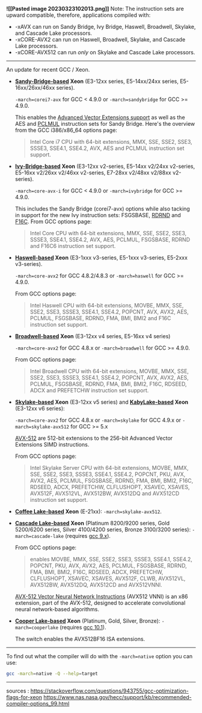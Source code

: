 

**![[Pasted image 20230323102013.png]]**
Note: The instruction sets are upward compatible, therefore, applications compiled with:

-   -xAVX can run on Sandy Bridge, Ivy Bridge, Haswell, Broadwell, Skylake, and Cascade Lake processors.
-   -xCORE-AVX2 can run on Haswell, Broadwell, Skylake, and Cascade Lake processors.
-   -xCORE-AVX512 can run _only_ on Skylake and Cascade Lake processors.

---
An update for recent GCC / Xeon.

-   **[Sandy-Bridge-based](http://en.wikipedia.org/wiki/Sandy_Bridge) Xeon** (E3-12xx series, E5-14xx/24xx series, E5-16xx/26xx/46xx series).
    
    `-march=corei7-avx` for GCC < 4.9.0 or `-march=sandybridge` for GCC >= 4.9.0.
    
    This enables the [Advanced Vector Extensions support](http://en.wikipedia.org/wiki/Advanced_Vector_Extensions) as well as the AES and [PCLMUL](https://en.wikipedia.org/wiki/CLMUL_instruction_set) instruction sets for Sandy Bridge. Here's the overview from the GCC i386/x86_64 options page:
    
    > Intel Core i7 CPU with 64-bit extensions, MMX, SSE, SSE2, SSE3, SSSE3, SSE4.1, SSE4.2, AVX, AES and PCLMUL instruction set support.
    
-   **[Ivy-Bridge-based](http://en.wikipedia.org/wiki/Ivy_Bridge_%28microarchitecture%29) Xeon** (E3-12xx v2-series, E5-14xx v2/24xx v2-series, E5-16xx v2/26xx v2/46xx v2-series, E7-28xx v2/48xx v2/88xx v2-series).
    
    `-march=core-avx-i` for GCC < 4.9.0 or `-march=ivybridge` for GCC >= 4.9.0.
    
    This includes the Sandy Bridge (corei7-avx) options while also tacking in support for the new Ivy instruction sets: FSGSBASE, [RDRND](http://en.wikipedia.org/wiki/RdRand) and [F16C](http://en.wikipedia.org/wiki/F16C). From GCC options page:
    
    > Intel Core CPU with 64-bit extensions, MMX, SSE, SSE2, SSE3, SSSE3, SSE4.1, SSE4.2, AVX, AES, PCLMUL, FSGSBASE, RDRND and F16C6 instruction set support.
    
-   **[Haswell-based](http://en.wikipedia.org/wiki/Haswell_(microarchitecture)) Xeon** (E3-1xxx v3-series, E5-1xxx v3-series, E5-2xxx v3-series).
    
    `-march=core-avx2` for GCC 4.8.2/4.8.3 or `-march=haswell` for GCC >= 4.9.0.
    
    From GCC options page:
    
    > Intel Haswell CPU with 64-bit extensions, MOVBE, MMX, SSE, SSE2, SSE3, SSSE3, SSE4.1, SSE4.2, POPCNT, AVX, AVX2, AES, PCLMUL, FSGSBASE, RDRND, FMA, BMI, BMI2 and F16C instruction set support.
    
-   **[Broadwell-based](https://en.wikipedia.org/wiki/Broadwell_%28microarchitecture%29) Xeon** (E3-12xx v4 series, E5-16xx v4 series)
    
    `-march=core-avx2` for GCC 4.8.x or `-march=broadwell` for GCC >= 4.9.0.
    
    From GCC options page:
    
    > Intel Broadwell CPU with 64-bit extensions, MOVBE, MMX, SSE, SSE2, SSE3, SSSE3, SSE4.1, SSE4.2, POPCNT, AVX, AVX2, AES, PCLMUL, FSGSBASE, RDRND, FMA, BMI, BMI2, F16C, RDSEED, ADCX and PREFETCHW instruction set support.
    
-   **[Skylake-based](https://en.wikipedia.org/wiki/Skylake_%28microarchitecture%29) Xeon** (E3-12xx v5 series) and **[KabyLake-based](https://en.wikipedia.org/wiki/Kaby_Lake) Xeon** (E3-12xx v6 series):
    
    `-march=core-avx2` for GCC 4.8.x or `-march=skylake` for GCC 4.9.x or `-march=skylake-avx512` for GCC >= 5.x
    
    [AVX-512](https://en.wikipedia.org/wiki/AVX-512) are 512-bit extensions to the 256-bit Advanced Vector Extensions SIMD instructions.
    
    From GCC options page:
    
    > Intel Skylake Server CPU with 64-bit extensions, MOVBE, MMX, SSE, SSE2, SSE3, SSSE3, SSE4.1, SSE4.2, POPCNT, PKU, AVX, AVX2, AES, PCLMUL, FSGSBASE, RDRND, FMA, BMI, BMI2, F16C, RDSEED, ADCX, PREFETCHW, CLFLUSHOPT, XSAVEC, XSAVES, AVX512F, AVX512VL, AVX512BW, AVX512DQ and AVX512CD instruction set support.
    
-   **[Coffee Lake-based](https://en.wikipedia.org/wiki/Skylake_%28microarchitecture%29) Xeon** (E-21xx): `-march=skylake-avx512`.
    
-   **[Cascade Lake-based](https://en.wikipedia.org/wiki/Cascade_Lake_(microarchitecture)) Xeon** (Platinum 8200/9200 series, Gold 5200/6200 series, Silver 4100/4200 series, Bronze 3100/3200 series): `-march=cascade-lake` (requires [gcc 9.x](https://gcc.gnu.org/gcc-9/changes.html#x86)).
    
    From GCC options page:
    
    > enables MOVBE, MMX, SSE, SSE2, SSE3, SSSE3, SSE4.1, SSE4.2, POPCNT, PKU, AVX, AVX2, AES, PCLMUL, FSGSBASE, RDRND, FMA, BMI, BMI2, F16C, RDSEED, ADCX, PREFETCHW, CLFLUSHOPT, XSAVEC, XSAVES, AVX512F, CLWB, AVX512VL, AVX512BW, AVX512DQ, AVX512CD and AVX512VNNI.
    
    [AVX-512 Vector Neural Network Instructions](https://en.wikichip.org/wiki/x86/avx512vnni) (AVX512 VNNI) is an x86 extension, part of the AVX-512, designed to accelerate convolutional neural network-based algorithms.
    
-   **[Cooper Lake-based](https://en.wikichip.org/wiki/intel/microarchitectures/cooper_lake) Xeon** (Platinum, Gold, Silver, Bronze): `-march=cooperlake` (requires [gcc 10.1](https://gcc.gnu.org/gcc-9/changes.html#x86)).
    
    The switch enables the AVX512BF16 ISA extensions.
    

---

To find out what the compiler will do with the `-march=native` option you can use:

```bash
gcc -march=native -Q --help=target
```


---
sources :
	https://stackoverflow.com/questions/943755/gcc-optimization-flags-for-xeon
	https://www.nas.nasa.gov/hecc/support/kb/recommended-compiler-options_99.html
